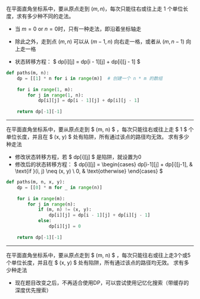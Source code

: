 
在平面直角坐标系中，要从原点走到 $(m, n)$，每次只能往右或往上走 $1$ 个单位长度，求有多少种不同的走法。

- 当 $m = 0 \ \text{or}\  n = 0$时，只有一种走法，即沿着坐标轴走
- 除此之外，走到点 $(m, n)$ 可以从 $(m - 1, n)$ 向右走一格，或者从 $(m, n - 1)$ 向上走一格

- 状态转移方程： $ dp[i][j] = dp[i - 1][j] + dp[i][j - 1] $ 

```python
def paths(m, n):
    dp = [[1] * n for i in range(m)]  # 创建一个 n * m 的数组
    
    for i in range(1, m):
        for j in range(1, n):
            dp[i][j] = dp[i - 1][j] + dp[i][j - 1]
            
    return dp[-1][-1]
```






---
在平面直角坐标系中，要从原点走到 $ (m, n) $ ，每次只能往右或往上走 $ 1 $ 个单位长度，并且在 $ (x, y) $ 处有陷阱，所有通过该点的路径均无效。
求有多少种走法

- 修改状态转移方程，若 $ dp[i][j] $ 是陷阱，就设置为0
- 修改后的状态转移方程： $ 
    dp[i][j] = 
    \begin{cases}
      dp[i-1][j] + dp[i][j-1], & \text{if }(i, j) \neq (x, y) \\
      0, & \text{otherwise}
    \end{cases}
    $ 

```python
def paths(m, n, x, y):
    dp = [[0] * m for _ in range(n)]
    
    for i in range(m):
        for j in range(n):
            if (m, n) != (x, y):
                dp[i][j] = dp[i - 1][j] + dp[i][j - 1]
            else:
                dp[i][j] = 0
                
    return dp[-1][-1]
```






---
在平面直角坐标系中，要从原点走到 $ (m, n) $ ，每次只能往右或往上走3个或5个单位长度，并且在 $ (x, y) $ 处有陷阱，所有通过该点的路径均无效。
求有多少种走法

- 现在题目改变之后，不再适合使用DP，可以尝试使用记忆化搜索（带缓存的深度优先搜索）

